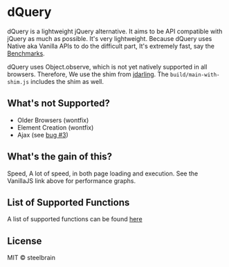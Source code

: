 dQuery
===================

dQuery is a lightweight jQuery alternative. It aims to be API compatible with jQuery as much as possible.
It's very lightweight. Because dQuery uses Native aka Vanilla APIs to do the difficult part, It's extremely fast,
say the [Benchmarks][1].

dQuery uses Object.observe, which is not yet natively supported in all browsers. Therefore, We use the shim from [jdarling][2].
The `build/main-with-shim.js` includes the shim as well.

## What's not Supported?
 * Older Browsers (wontfix)
 * Element Creation (wontfix)
 * Ajax (see [bug #3][3])

## What's the gain of this?
Speed, A lot of speed, in both page loading and execution. See the VanillaJS link above for performance graphs.

## List of Supported Functions
A list of supported functions can be found [here](https://github.com/dQuery/dQuery/issues/12)

## License

MIT © steelbrain

[1]:https://github.com/dQuery/dQuery/wiki/Benchmarks
[2]:https://github.com/jdarling/Object.observe
[3]:https://github.com/dQuery/dQuery/issues/3
